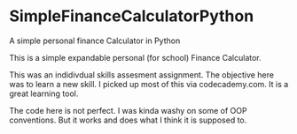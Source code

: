 # SimpleFinanceCalculatorPython
A simple personal finance Calculator in Python

This is a simple expandable personal (for school) Finance Calculator.

This was an indidivdual skills assesment assignment.  The objective here was to learn a new skill.
I picked up most of this via codecademy.com.  It is a great learning tool.

The code here is not perfect.  I was kinda washy on some of OOP conventions.  But it works and does what I think it is supposed to.
